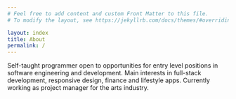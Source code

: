 ```yaml
---
# Feel free to add content and custom Front Matter to this file.
# To modify the layout, see https://jekyllrb.com/docs/themes/#overriding-theme-defaults

layout: index
title: About
permalink: /
---
```


<p class="blockquote">
Self-taught programmer open to opportunities for entry level positions in software engineering and development. Main interests in full-stack development, responsive design, finance and lifestyle apps. Currently working as project manager for the arts industry.
  </p>
